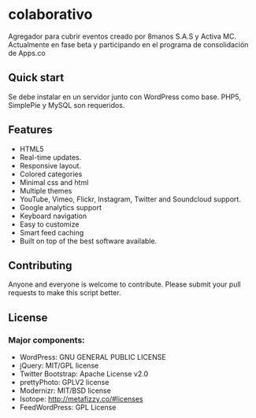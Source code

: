 colaborativo
============

Agregador para cubrir eventos creado por 8manos S.A.S y Activa MC.
Actualmente en fase beta y participando en el programa de consolidación de Apps.co

## Quick start

Se debe instalar en un servidor junto con WordPress como base. PHP5, SimplePie y MySQL son requeridos.

## Features

* HTML5
* Real-time updates.
* Responsive layout.
* Colored categories
* Minimal css and html
* Multiple themes
* YouTube, Vimeo, Flickr, Instagram, Twitter and Soundcloud support. 
* Google analytics support
* Keyboard navigation
* Easy to customize
* Smart feed caching
* Built on top of the best software available.


## Contributing

Anyone and everyone is welcome to contribute. 
Please submit your pull requests to make this script better.


## License

### Major components:

* WordPress: GNU  GENERAL PUBLIC LICENSE
* jQuery: MIT/GPL license
* Twitter Bootstrap: Apache License v2.0
* prettyPhoto: GPLV2 license
* Modernizr: MIT/BSD license
* Isotope: http://metafizzy.co/#licenses
* FeedWordPress: GPL License